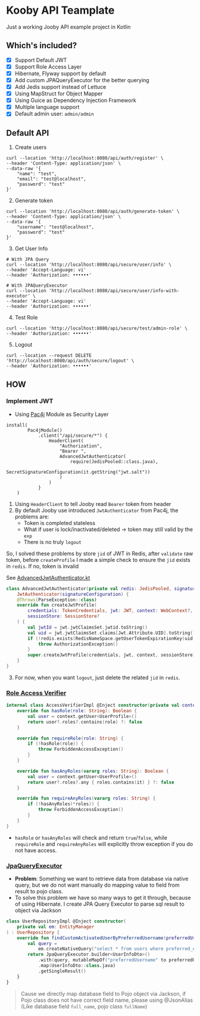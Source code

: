 # Kooby API Teamplate
Just a working Jooby API example project in Kotlin

## Which's included?
- [x] Support Default JWT
- [x] Support Role Access Layer
- [x] Hibernate, Flyway support by default
- [x] Add custom JPAQueryExecutor for the better querying
- [x] Add Jedis support instead of Lettuce
- [x] Using MapStruct for Object Mapper
- [x] Using Guice as Dependency Injection Framework
- [x] Multiple language support
- [x] Default admin user: `admin/admin`

## Default API
1. Create users 
```shell
curl --location 'http://localhost:8080/api/auth/register' \
--header 'Content-Type: application/json' \
--data-raw '{
    "name": "test",
    "email": "test@localhost",
    "password": "test"
}'
```
2. Generate token
```shell
curl --location 'http://localhost:8080/api/auth/generate-token' \
--header 'Content-Type: application/json' \
--data-raw '{
    "username": "test@localhost",
    "password": "test"
}'
```
3. Get User Info
```shell
# With JPA Query
curl --location 'http://localhost:8080/api/secure/user/info' \
--header 'Accept-Language: vi'
--header 'Authorization: ••••••'
```
```shell
# With JPAQueryExecutor
curl --location 'http://localhost:8080/api/secure/user/info-with-executor' \
--header 'Accept-Language: vi'
--header 'Authorization: ••••••'
```
4. Test Role
```shell
curl --location 'http://localhost:8080/api/secure/test/admin-role' \
--header 'Authorization: ••••••'
```
5. Logout
```shell
curl --location --request DELETE 'http://localhost:8080/api/auth/secure/logout' \
--header 'Authorization: ••••••'
```
## HOW
### Implement JWT
- Using [Pac4j](https://jooby.io/modules/pac4j/) Module as Security Layer
```shell
install(
        Pac4jModule()
            .client("/api/secure/*") {
                HeaderClient(
                    "Authorization",
                    "Bearer ",
                    AdvancedJwtAuthenticator(
                        require(JedisPooled::class.java),
                        SecretSignatureConfiguration(it.getString("jwt.salt"))
                    )
                )
            }
    )
```
1. Using `HeaderClient` to tell Jooby read `Bearer` token from header
2. By default Jooby use introduced `JwtAuthenticator` from Pac4j, the problems are:
   - Token is completed stateless
   - What if user is lock/inactivated/deleted -> token may still valid by the `exp`
   - There is no truly `logout`

So, I solved these problems by store `jid` of JWT in Redis, after `validate` raw token, before `createProfile` I made a simple check to ensure the `jid` exists in `redis`. If no, token is invalid

See [AdvancedJwtAuthenticator.kt](src/main/kotlin/io/github/jonaskahn/middlewares/AdvancedJwtAuthenticator.kt)
```kotlin
class AdvancedJwtAuthenticator(private val redis: JedisPooled, signatureConfiguration: SignatureConfiguration) :
    JwtAuthenticator(signatureConfiguration) {
    @Throws(ParseException::class)
    override fun createJwtProfile(
        credentials: TokenCredentials, jwt: JWT, context: WebContext?,
        sessionStore: SessionStore?
    ) {
        val jwtId = jwt.jwtClaimsSet.jwtid.toString()
        val uid = jwt.jwtClaimsSet.claims[Jwt.Attribute.UID].toString()
        if (!redis.exists(RedisNameSpace.getUserTokenExpirationKey(uid, jwtId))) {
            throw AuthorizationException()
        }
        super.createJwtProfile(credentials, jwt, context, sessionStore)
    }
}
```
3. For now, when you want `logout`, just delete the related `jid` in `redis`.

### [Role Access Verifier](src/main/kotlin/io/github/jonaskahn/services/roles/AccessVerifier.kt)

```kotlin
internal class AccessVerifierImpl @Inject constructor(private val context: Context) : AccessVerifier {
    override fun hasRole(role: String): Boolean {
        val user = context.getUser<UserProfile>()
        return user?.roles?.contains(role) ?: false
    }

    override fun requireRole(role: String) {
        if (!hasRole(role)) {
            throw ForbiddenAccessException()
        }
    }

    override fun hasAnyRoles(vararg roles: String): Boolean {
        val user = context.getUser<UserProfile>()
        return user?.roles?.any { roles.contains(it) } ?: false
    }

    override fun requireAnyRoles(vararg roles: String) {
        if (!hasAnyRoles(*roles)) {
            throw ForbiddenAccessException()
        }
    }
}
```
- `hasRole` or `hasAnyRoles` will check and return `true`/`false`, while `requireRole` and `requireAnyRoles` will explicitly throw exception if you do not have access.

### [JpaQueryExecutor](src/main/kotlin/io/github/jonaskahn/assistant/query/JpaQueryExecutor.kt)
- **Problem**: Something we want to retrieve data from database via native query, but we do not want manually do mapping value to field from result to pojo class. 
- To solve this problem we have so many ways to get it through, because of using Hibernate. I create JPA Query Executor to parse sql result to object via Jackson
```kotlin
class UserRepositoryImpl @Inject constructor(
    private val em: EntityManager
) : UserRepository {
    override fun findCustomActivatedUserByPreferredUsername(preferredUsername: Long): UserInfoDto? {
        val query =
            em.createNativeQuery("select * from users where preferred_username = :preferredUsername and status = ${StatusCode.ACTIVATED}")
        return JpaQueryExecutor.builder<UserInfoDto>()
            .with(query, mutableMapOf("preferredUsername" to preferredUsername))
            .map(UserInfoDto::class.java)
            .getSingleResult()
    }
}
```
> Cause we directly map database field to Pojo object via Jackson, if Pojo class does not have correct field name, please using @JsonAlias (Like database field `full_name`, pojo class `fullName`)
